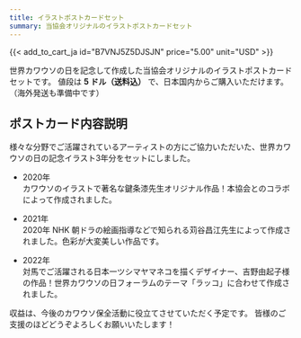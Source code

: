 ```yaml
---
title: イラストポストカードセット
summary: 当協会オリジナルのイラストポストカードセット
---
```

{{< add_to_cart_ja id="B7VNJ5Z5DJSJN" price="5.00" unit="USD" >}}

世界カワウソの日を記念して作成した当協会オリジナルのイラストポストカードセットです。
値段は **5 ドル（送料込）** で、日本国内からご購入いただけます。（海外発送も準備中です）

## ポストカード内容説明
様々な分野でご活躍されているアーティストの方にご協力いただいた、世界カワウソの日の記念イラスト3年分をセットにしました。

* 2020年  
カワウソのイラストで著名な鍵条漆先生オリジナル作品！本協会とのコラボによって作成されました。

* 2021年  
2020年 NHK 朝ドラの絵画指導などで知られる苅谷昌江先生によって作成されました。色彩が大変美しい作品です。

* 2022年  
対馬でご活躍される日本一ツシマヤマネコを描くデザイナー、吉野由起子様の作品！世界カワウソの日フォーラムのテーマ「ラッコ」に合わせて作成されました。


収益は、今後のカワウソ保全活動に役立てさせていただく予定です。
皆様のご支援のほどどうぞよろしくお願いいたします！
